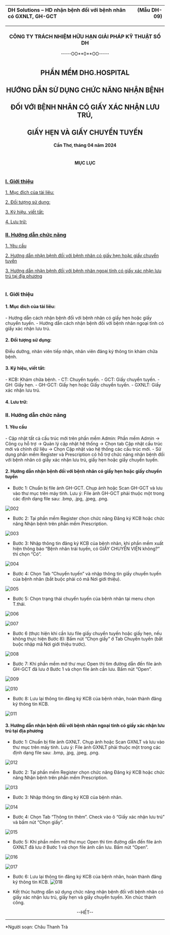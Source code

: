 
|DH Solutions – HD nhận bệnh đối với bệnh nhân có GXNLT, GH-GCT|(Mẫu DH-09)|
|:-|---:|
***
<div align='center'><h3>CÔNG TY TRÁCH NHIỆM HỮU HẠN GIẢI PHÁP KỸ THUẬT SỐ DH</h3></div>
<div align='center'>-----OO**0**OO-----</div>

#
#
#



<h2 align='center'>PHẦN MỀM DHG.HOSPITAL</h2>

<h2 align='center'>HƯỚNG DẪN SỬ DỤNG CHỨC NĂNG NHẬN BỆNH</h2>

<h2 align='center'>ĐỐI VỚI BỆNH NHÂN CÓ GIẤY XÁC NHẬN LƯU TRÚ,</h2>

<h2 align='center'>GIẤY HẸN VÀ GIẤY CHUYỂN TUYẾN</h2>

<h4 align='center'>Cần Thơ, tháng 04 năm 2024</h4>

#
#
#
<h4 align='center'>MỤC LỤC</h4>

#

<h3><a href="#I">I.	Giới thiệu</a></h3>

<a href="#I.1">1.	Mục đích của tài liêu:</a>

<a href="#I.1">2.	Đối tượng sử dụng:</a>

<a href="#I.3">3.	Ký hiệu, viết tắt:</a>

<a href="#I.4">4.	Lưu trữ:	</a>

<h3><a href="#II">II.	Hướng dẫn chức năng	</a></h3>

<a href="#II.1">1.	Yêu cầu</a>

<a href="#II.2">2.	Hướng dẫn nhận bệnh đối với bệnh nhân có giấy hẹn hoặc giấy chuyển tuyến</a>

<a href="#II.3">3.	Hướng dẫn nhận bệnh đối với bệnh nhân ngoại tỉnh có giấy xác nhận lưu trú tại địa phương</a>

#
#
#

<h3 id="I">I. Giới thiệu</h3>

<h4 id="I.1">1. Mục đích của tài liêu:</h4>
- Hướng dẫn cách nhận bệnh đối với bệnh nhân có giấy hẹn hoặc giấy chuyển tuyến.
- Hướng dẫn cách nhận bệnh đối với bệnh nhân ngoại tỉnh có giấy xác nhận lưu trú.

<h4 id="I.2">2. Đối tượng sử dụng:</h4>
Điều dưỡng, nhân viên tiếp nhận, nhân viên đăng ký thông tin khám chữa bệnh.

<h4 id="I.3">3. Ký hiệu, viết tắt:</h4>
- KCB: Khám chữa bệnh.
- CT: Chuyển tuyến.
- GCT: Giấy chuyển tuyến.
- GH: Giấy hẹn.
- GH-GCT: Giấy hẹn hoặc Giấy chuyển tuyến.
- GXNLT: Giấy xác nhận lưu trú.

<h4 id="I.4">4. Lưu trữ:</h4>

<h3 id="II">II. Hướng dẫn chức năng</h3>

<h4 id="II.1">1. Yêu cầu</h4>
- Cập nhật tất cả cấu trúc mới trên phần mềm Admin: Phần mềm Admin -> Công cụ hỗ trợ -> Quản lý cập nhật hệ thống -> Chọn tab Cập nhật cấu trúc mới và chỉnh dữ liệu -> Chọn Cập nhật vào hệ thống các cấu trúc mới.
- Sử dụng phần mềm Register và Prescription có hỗ trợ chức năng nhận bệnh đối với bệnh nhân có giấy xác nhận lưu trú, giấy hẹn hoặc giấy chuyển tuyến.

<h4 id="II.2">2. Hướng dẫn nhận bệnh đối với bệnh nhân có giấy hẹn hoặc giấy chuyển tuyến</h4>

- Bước 1: Chuẩn bị file ảnh GH-GCT. Chụp ảnh hoặc Scan GH-GCT và lưu vào thư mục trên máy tính. Lưu ý: File ảnh GH-GCT phải thuộc một trong các định dạng file sau: .bmp, .jpg, .jpeg, .png.

![002](https://github.com/dh-hos/To_Ho_Tro/assets/97272332/3c714657-31f5-4ef0-9289-c63d78292429)

- Bước 2: Tại phần mềm Register chọn chức năng Đăng ký KCB hoặc chức năng Nhận bệnh trên phần mềm Prescription.

![003](https://github.com/dh-hos/To_Ho_Tro/assets/97272332/053af7d6-af31-4582-a75f-24e24d616e90)

- Bước 3: Nhập thông tin đăng ký KCB của bệnh nhân, khi phần mềm xuất hiện thông báo “Bệnh nhân trái tuyến, có GIẤY CHUYỂN VIỆN không?” thì chọn “Có”.

![004](https://github.com/dh-hos/To_Ho_Tro/assets/97272332/86177eba-51e3-4ba3-992f-98257d4b1977)

- Bước 4: Chọn Tab “Chuyển tuyến” và nhập thông tin giấy chuyển tuyến của bệnh nhân (bắt buộc phải có mã Nơi giới thiệu).

![005](https://github.com/dh-hos/To_Ho_Tro/assets/97272332/b72a5b02-f9ed-4fb8-a582-2fcb0151abaa)

- Bước 5: Chọn trạng thái chuyển tuyến của bệnh nhân tại menu chọn T.thái.

![006](https://github.com/dh-hos/To_Ho_Tro/assets/97272332/aa96406b-190d-4f60-bde3-56e39ad78d4b)

![007](https://github.com/dh-hos/To_Ho_Tro/assets/97272332/c61e3a96-30bc-475a-b599-15ddf27c965e)

- Bước 6 (thực hiện khi cần lưu file giấy chuyển tuyến hoặc giấy hẹn, nếu không thực hiện Bước 8): Bấm nút “Chọn giấy” ở Tab Chuyển tuyến (bắt buộc nhập mã Nơi giới thiệu trước).

![008](https://github.com/dh-hos/To_Ho_Tro/assets/97272332/543b8a04-3ee3-43c4-87b9-b920492c98a7)

- Bước 7: Khi phần mềm mở thư mục Open thì tìm đường dẫn đến file ảnh GH-GCT đã lưu ở Bước 1 và chọn file ảnh cần lưu. Bấm nút “Open”.

![009](https://github.com/dh-hos/To_Ho_Tro/assets/97272332/72dcb1af-955c-4e84-8be6-ab48e1980ea5)

![010](https://github.com/dh-hos/To_Ho_Tro/assets/97272332/3115e804-4a2c-42bc-9bd5-6c2a85c51e99)

- Bước 8: Lưu lại thông tin đăng ký KCB của bệnh nhân, hoàn thành đăng ký thông tin KCB.

![011](https://github.com/dh-hos/To_Ho_Tro/assets/97272332/3e51aa95-4ae0-4996-9259-ce5dfbb263cd)

<h4 id="II.3">3. Hướng dẫn nhận bệnh đối với bệnh nhân ngoại tỉnh có giấy xác nhận lưu trú tại địa phương</h4>

- Bước 1: Chuẩn bị file ảnh GXNLT. Chụp ảnh hoặc Scan GXNLT và lưu vào thư mục trên máy tính. Lưu ý: File ảnh GXNLT phải thuộc một trong các định dạng file sau: .bmp, .jpg, .jpeg, .png.

![012](https://github.com/dh-hos/To_Ho_Tro/assets/97272332/86315657-9c80-4a94-805b-c9d384bda2ea)

- Bước 2: Tại phần mềm Register chọn chức năng Đăng ký KCB hoặc chức năng Nhận bệnh trên phần mềm Prescription.

![013](https://github.com/dh-hos/To_Ho_Tro/assets/97272332/817b613e-3764-460f-94fb-013981ea628c)

- Bước 3: Nhập thông tin đăng ký KCB của bệnh nhân.

![014](https://github.com/dh-hos/To_Ho_Tro/assets/97272332/69ae0db9-3c5e-4b71-a507-fa66692e5aa1)

- Bước 4: Chọn Tab “Thông tin thêm”. Check vào ô “Giấy xác nhận lưu trú” và bấm nút “Chọn giấy”.

![015](https://github.com/dh-hos/To_Ho_Tro/assets/97272332/d6a647a9-2931-426d-b8b2-e56524dc4d54)


- Bước 5: Khi phần mềm mở thư mục Open thì tìm đường dẫn đến file ảnh GXNLT đã lưu ở Bước 1 và chọn file ảnh cần lưu. Bấm nút “Open”.

![016](https://github.com/dh-hos/To_Ho_Tro/assets/97272332/33dede73-6f63-4659-950e-e0a13502ae75)


![017](https://github.com/dh-hos/To_Ho_Tro/assets/97272332/a90686ef-c795-472c-a76a-de07450da9fb)


- Bước 6: Lưu lại thông tin đăng ký KCB của bệnh nhân, hoàn thành đăng ký thông tin KCB.
![018](https://github.com/dh-hos/To_Ho_Tro/assets/97272332/db19409c-bd68-4e67-b1d2-1d17341c875d)


- Kết thúc hướng dẫn sử dụng chức năng nhận bệnh đối với bệnh nhân có giấy xác nhận lưu trú, giấy hẹn và giấy chuyển tuyến. Xin chúc thành công.

<div align='center'>--HẾT--</div>

***
*Người soạn: Châu Thanh Trà

